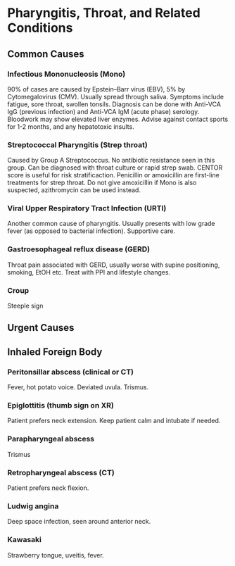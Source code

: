 # Pharyngitis, Throat, and Related Conditions

## Common Causes

### Infectious Mononucleosis (Mono)
90% of cases are caused by Epstein–Barr virus (EBV), 5% by Cytomegalovirus (CMV). Usually spread through saliva. Symptoms include fatigue, sore throat, swollen tonsils. Diagnosis can be done with Anti-VCA IgG (previous infection) and Anti-VCA IgM (acute phase) serology. Bloodwork may show elevated liver enzymes. Advise against contact sports for 1-2 months, and any hepatotoxic insults. 

### Streptococcal  Pharyngitis (Strep throat)
Caused by Group A Streptococcus. No antibiotic resistance seen in this group. Can be diagnosed with throat culture or rapid strep swab. CENTOR score is useful for risk stratificaction. Penicillin or amoxicillin are first-line treatments for strep throat. Do not give amoxicillin if Mono is also suspected, azithromycin can be used instead.

### Viral Upper Respiratory Tract Infection (URTI)
Another common cause of pharyngitis. Usually presents with low grade fever (as opposed to bacterial infection). Supportive care.

### Gastroesophageal reflux disease (GERD)
Throat pain associated with GERD, usually worse with supine positioning, smoking, EtOH etc. Treat with PPI and lifestyle changes.

### Croup
Steeple sign

## Urgent Causes
## Inhaled Foreign Body

### Peritonsillar abscess (clinical or CT)
Fever, hot potato voice. Deviated uvula. Trismus.

### Epiglottitis (thumb sign on XR)
Patient prefers neck extension. Keep patient calm and intubate if needed.

### Parapharyngeal abscess
Trismus

### Retropharyngeal abscess (CT)
Patient prefers neck flexion.

### Ludwig angina
Deep space infection, seen around anterior neck.

### Kawasaki
Strawberry tongue, uveitis, fever.

